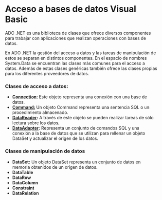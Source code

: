 <h1>Acceso a bases de datos Visual Basic</h1>
<p>ADO .NET es una biblioteca de clases que ofrece diversos componentes para trabajar con aplicaciones que realizan operaciones con bases de datos.</p>
<p>En ADO .NET la gestión del acceso a datos y las tareas de manipulación de estos se separan en distintos componentes. En el espacio de nombres System.Data se encuentran las clases más comunes para el acceso a datos. Además de estas clases genéricas también ofrece las clases propias para los diferentes proveedores de datos.</p>
<h3><strong>Clases de acceso a datos:</strong> </h3>
<ul>
  <li><strong><a href="https://github.com/Mablenn/database-Visual-Basic/blob/main/01_Clases_de_acceso_a_datos/ConnectionTest.vb">Connection:</a></strong> Este objeto representa una conexión con una base de datos.</li>
  <li><strong><a href="https://github.com/Mablenn/database-Visual-Basic/blob/main/01_Clases_de_acceso_a_datos/CommandTest.vb">Command:</a></strong> Un objeto Command representa una sentencia SQL o un procedimiento almacenado.</li>
  <li><strong><a href="https://github.com/Mablenn/database-Visual-Basic/blob/main/01_Clases_de_acceso_a_datos/DataReaderTest.vb">DataReader</a>:</strong> A través de este objeto se pueden realizar tareas de sólo lectura sobre los datos.</li>
  <li><strong><a href="https://github.com/Mablenn/database-Visual-Basic/blob/main/01_Clases_de_acceso_a_datos/DataAdapterTest.vb">DataAdapter</a>:</strong> Representa un conjunto de comandos SQL y una conexión a la base de datos que se utilizan para rellenar un objeto DataSet y actualizar el origen de los datos.</li>
</ul>
<h3><strong>Clases de manipulación de datos</strong></h3>
<ul>
<li><strong>DataSet:</strong> Un objeto DataSet representa un conjunto de datos en memoria obtenidos de un origen de datos.</li>
  <li><strong>DataTable</strong></li>
  <li><strong>DataRow</strong></li>
  <li><strong>DataColumn</strong></li>
  <li><strong>Constraint</strong></li>
  <li><strong>DataRelation</strong></li>
</ul>
